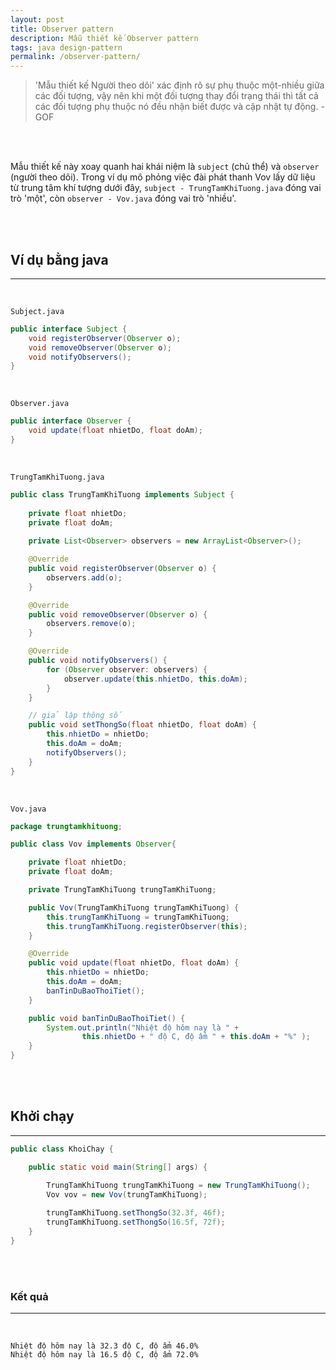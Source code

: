 ```yaml
---
layout: post
title: Observer pattern
description: Mẫu thiết kế Observer pattern
tags: java design-pattern
permalink: /observer-pattern/
---
```


> 'Mẫu thiết kế Người theo dõi' xác định rõ sự phụ thuộc một-nhiều giữa các đối tượng, vậy nên khi một đối tượng thay đổi trạng thái thì tất cả các đối tượng phụ thuộc nó đều nhận biết được và cập nhật tự động. - GOF

<br/><br/>

Mẫu thiết kế này xoay quanh hai khái niệm là `subject` (chủ thể) và `observer` (người theo dõi). Trong ví dụ mô phỏng việc đài phát thanh Vov lấy dữ liệu từ trung tâm khí tượng dưới đây, `subject - TrungTamKhiTuong.java` đóng vai trò 'một', còn `observer - Vov.java` đóng vai trò 'nhiều'.

<br/><br/>

## Ví dụ bằng java

<hr>

<br/>

`Subject.java`

```java
public interface Subject {
    void registerObserver(Observer o);
    void removeObserver(Observer o);
    void notifyObservers();
}
```

<br/>

`Observer.java`

```java
public interface Observer {
    void update(float nhietDo, float doAm);
}
```

<br/>

`TrungTamKhiTuong.java`

```java
public class TrungTamKhiTuong implements Subject {
    
	private float nhietDo;
    private float doAm;
    
    private List<Observer> observers = new ArrayList<Observer>();

    @Override
    public void registerObserver(Observer o) {
        observers.add(o);
    }

    @Override
    public void removeObserver(Observer o) {
        observers.remove(o);
    }

    @Override
    public void notifyObservers() {
        for (Observer observer: observers) {
            observer.update(this.nhietDo, this.doAm);
        }
    }

    // giả lập thông số
    public void setThongSo(float nhietDo, float doAm) {
        this.nhietDo = nhietDo;
        this.doAm = doAm;
        notifyObservers();
    }
}
```

<br/>

`Vov.java`

```java
package trungtamkhituong;

public class Vov implements Observer{

    private float nhietDo;
    private float doAm;

    private TrungTamKhiTuong trungTamKhiTuong;

    public Vov(TrungTamKhiTuong trungTamKhiTuong) {
        this.trungTamKhiTuong = trungTamKhiTuong;
        this.trungTamKhiTuong.registerObserver(this);
    }

    @Override
    public void update(float nhietDo, float doAm) {
        this.nhietDo = nhietDo;
        this.doAm = doAm;
        banTinDuBaoThoiTiet();
    }

    public void banTinDuBaoThoiTiet() {
        System.out.println("Nhiệt độ hôm nay là " +
                this.nhietDo + " độ C, độ ẩm " + this.doAm + "%" );
    }
}

```

<br/><br/>

## Khởi chạy

<hr>

```java
public class KhoiChay {

    public static void main(String[] args) {

        TrungTamKhiTuong trungTamKhiTuong = new TrungTamKhiTuong();
        Vov vov = new Vov(trungTamKhiTuong);
        
        trungTamKhiTuong.setThongSo(32.3f, 46f);
        trungTamKhiTuong.setThongSo(16.5f, 72f);
    }
}
```

<br/><br/>

### Kết quả

<hr>
<br/>

```
Nhiệt độ hôm nay là 32.3 độ C, độ ẩm 46.0%
Nhiệt độ hôm nay là 16.5 độ C, độ ẩm 72.0%
```



